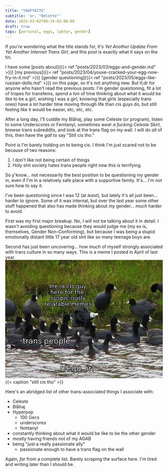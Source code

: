 ```yaml
---
title: "YAUFYAITG"
subtitle: 'or, "Omlette"'
date: 2024-03-02T00:34:03-08:00
draft: true
tags: [personal, eggs, lgbtq+, gender]
---
```


If you're wondering what the title stands for, it's *Yet Another Update From*
*Yet Another Internet Trans Girl*, and this post is exactly what it says on the
tin.

I have some [posts about]({{< ref "posts/2023/03/eggs-and-gender.md" >}})
[my previous]({{< ref "posts/2023/04/youve-cracked-your-egg-now-fry-in-it.md" >}})
[gender questioning]({{< ref "posts/2023/05/eggs-like-russian-dolls.md" >}})
on this page, so it's not anything new. But tl;dr for anyone who hasn't read the
previous posts: I'm gender questioning, fit a lot of tropes for transfems, spend
a *ton* of time thinking about what it would be like to be a girl, wishing I was
a girl, knowing that girls (especially trans ones) have a lot harder time
moving through life than cis guys do, but still feeling like it would be easier,
etc, etc, etc.

After a long day, I'll cuddle my Blåhaj, play some Celeste (or program), listen
to some Underscores or Femtanyl, sometimes *wear a fucking Celeste Skirt*,
browse trans subreddits, and look at the trans flag on my wall. I will do *all*
of this, then have the *gall* to say "Still cis tho."

Point is I'm barely holding on to being cis. I think I'm just scared not to be
because of two reasons:

1. I don't like not being certain of things
2. Holy shit society hates trans people right now this is terrifying.

So y'know... not necessarily the *best* position to be questioning my gender in,
even if I'm in a relatively safe place with a supportive family. It's... I'm not
sure how to say it.

I've been questioning since I was 12 (at *least*), but lately it's all just
been... harder to ignore. Some of it was internal, but over the last year some
other stuff happened that also has made thinking about my gender... *much*
harder to avoid.

First was my first major breakup. No, I will not be talking about it in detail.
I wasn't avoiding questioning because they would judge me (my ex is, themselves,
Gender Non-Conforming), but because I was being a stupid emotionally distant
little 17 year old shit like so many teenage boys are.

Second has just been uncovering... how *much* of myself strongly associated with
trans culture in so many ways. This is a meme I posted in April of last year.
![A meme with a dog awkwardly trying to blend in with ducks. The ducks are labelled 'trans people', and the dog is labelled 'me, a cis guy, here for the suspiciously relatable memes. The water they are all in is labelled r/egg_irl'](/media/2024/03/cisguyrelatable.webp)
{{< caption "still cis tho" >}}

Here's an abridged list of other trans-associated things I associate with:

- Celeste
- Blåhaj
- Hyperpop
    - 100 Gecs
    - underscores
    - femtanyl
- constantly thinking about what it would be like to be the other gender
- mostly having friends not of my AGAB
- being "just a really passionate ally"
    - passionate enough to have a trans flag on the wall

Again, *far* from a complete list. Barely scraping the surface here. I'm tired
and writing later than I should be.

